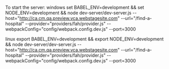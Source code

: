 To start the server:
windows
set BABEL_ENV=development && set NODE_ENV=development && node dev-server/dev-server.js --host="http://ca.cm.qa.preview.vca.webstagesite.com" --url="/find-a-hospital" --provider="providers/fah/provider.js" --webpackConfig="config/webpack.config.dev.js" --port=3000

linux
export BABEL_ENV=development && export NODE_ENV=development && node dev-server/dev-server.js --host="http://ca.cm.qa.preview.vca.webstagesite.com" --url="/find-a-hospital" --provider="providers/fah/provider.js" --webpackConfig="config/webpack.config.dev.js" --port=3000

